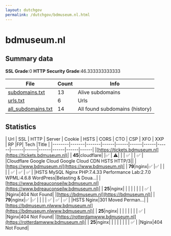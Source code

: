 ```yaml
---
layout: dutchgov
permalink: /dutchgov/bdmuseum.nl.html
---
```



# bdmuseum.nl
## Summary data


**SSL Grade**:0
**HTTP Security Grade**:46.333333333333


| File       | Count | Info |
|------------|-------|------|
|[subdomains.txt](/data/bdmuseum.nl/subdomains.txt)|13|Alive subdomains|
|[urls.txt](/data/bdmuseum.nl/urls.txt)|6|Urls|
|[all_subdomains.txt](/data/bdmuseum.nl/all_subdomains.txt)|14|All found subdomains (history)|


## Statistics


| Url | SSL | HTTP | Server | Cookie | HSTS | CORS | CTO | CSP | XFO | XXP | RP |FP| Tech |Title |
|--------|-------|-------|------|------|------|------|------|------|------|------|------|------|------|
|[https://tickets.bdmuseum.nl](https://tickets.bdmuseum.nl)| | **45**|cloudflare| |:white_check_mark: | :warning:| | | :white_check_mark: | | :white_check_mark: | |Cloudflare Google Cloud Google Cloud CDN HSTS HTTP/3||
|[https://www.bdmuseum.nl](https://www.bdmuseum.nl)| | **79**|nginx|:white_check_mark: |:white_check_mark: | | | | :white_check_mark: | :white_check_mark: | :white_check_mark: | |HSTS MySQL Nginx PHP:7.4.33 Performance Lab:2.7.0 WPML:4.6.8 WordPress|Belasting & Doua...|
|[https://www.bdreauconseilw.bdmuseum.nl](https://www.bdreauconseilw.bdmuseum.nl)| | **25**|nginx| | | | | | | | :white_check_mark: | |Nginx|404 Not Found|
|[https://bdmuseum.nl](https://bdmuseum.nl)| | **79**|nginx|:white_check_mark: |:white_check_mark: | | | | :white_check_mark: | :white_check_mark: | :white_check_mark: | |HSTS Nginx|301 Moved Perman...|
|[https://bdmuseum.nlwww.bdmuseum.nl](https://bdmuseum.nlwww.bdmuseum.nl)| | **25**|nginx| | | | | | | | :white_check_mark: | |Nginx|404 Not Found|
|[https://rotterdamwww.bdmuseum.nl](https://rotterdamwww.bdmuseum.nl)| | **25**|nginx| | | | | | | | :white_check_mark: | |Nginx|404 Not Found|